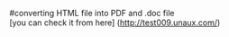 #converting HTML file into PDF and .doc file <br>
[you can check it from here] (http://test009.unaux.com/)
